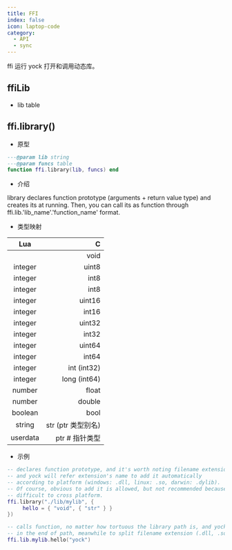 ```yaml
---
title: FFI
index: false
icon: laptop-code
category:
  - API
  - sync
---
```


ffi 运行 yock 打开和调用动态库。

## ffiLib
* lib table

## ffi.library()

* 原型
```lua
---@param lib string
---@param funcs table
function ffi.library(lib, funcs) end
```

* 介绍

library declares function prototype (arguments + return value type) and creates its at running. Then, you can call its as function through ffi.lib.'lib_name'.'function_name' format. 

* 类型映射

|Lua      |C| 
| :-----------: | -------------: | 
|         |void| 
|integer  |uint8|
|integer  |int8| 
|integer  |int8|
|integer  |uint16|
|integer  |int16|
|integer  |uint32|
|integer  |int32|
|integer  |uint64|
|integer  |int64|
|integer  |int (int32)|
|integer  |long (int64)|
|number   |float|
|number   |double|
|boolean  |bool|
|string   |str (ptr 类型别名)|
|userdata |ptr # 指针类型|

* 示例
```lua
-- declares function prototype, and it's worth noting filename extension isn't required,
-- and yock will refer extension's name to add it automatically
-- according to platform (windows: .dll, linux: .so, darwin: .dylib).
-- Of course, obvious to add it is allowed, but not recommended because it's considered
-- difficult to cross platform.
ffi.library("./lib/mylib", {
     hello = { "void", { "str" } }
})

-- calls function, no matter how tortuous the library path is, and yock only extracts filename
-- in the end of path, meanwhile to split filename extension (.dll, .so, .dylib) to ensure cross platform.
ffi.lib.mylib.hello("yock")
```
